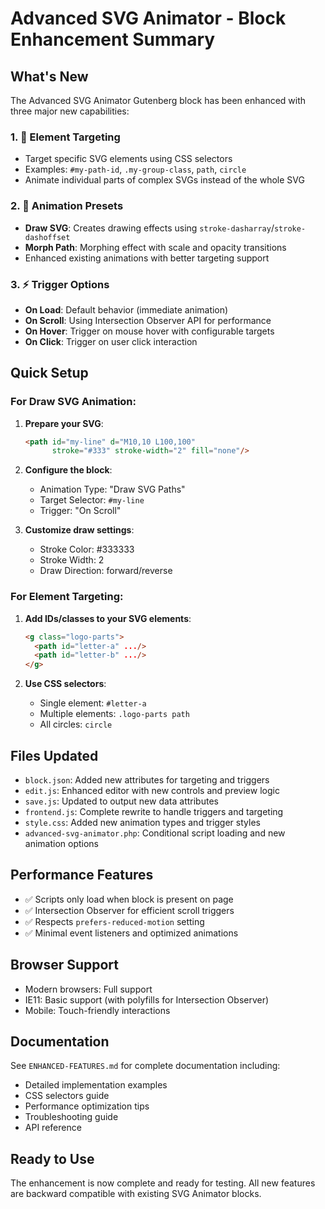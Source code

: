 # Advanced SVG Animator - Block Enhancement Summary

## What's New

The Advanced SVG Animator Gutenberg block has been enhanced with three major new capabilities:

### 1. 🎯 Element Targeting
- Target specific SVG elements using CSS selectors
- Examples: `#my-path-id`, `.my-group-class`, `path`, `circle`
- Animate individual parts of complex SVGs instead of the whole SVG

### 2. 🎨 Animation Presets
- **Draw SVG**: Creates drawing effects using `stroke-dasharray`/`stroke-dashoffset`
- **Morph Path**: Morphing effect with scale and opacity transitions
- Enhanced existing animations with better targeting support

### 3. ⚡ Trigger Options
- **On Load**: Default behavior (immediate animation)
- **On Scroll**: Using Intersection Observer API for performance
- **On Hover**: Trigger on mouse hover with configurable targets
- **On Click**: Trigger on user click interaction

## Quick Setup

### For Draw SVG Animation:

1. **Prepare your SVG**:
   ```html
   <path id="my-line" d="M10,10 L100,100" 
         stroke="#333" stroke-width="2" fill="none"/>
   ```

2. **Configure the block**:
   - Animation Type: "Draw SVG Paths"
   - Target Selector: `#my-line`
   - Trigger: "On Scroll"

3. **Customize draw settings**:
   - Stroke Color: #333333
   - Stroke Width: 2
   - Draw Direction: forward/reverse

### For Element Targeting:

1. **Add IDs/classes to your SVG elements**:
   ```html
   <g class="logo-parts">
     <path id="letter-a" .../>
     <path id="letter-b" .../>
   </g>
   ```

2. **Use CSS selectors**:
   - Single element: `#letter-a`
   - Multiple elements: `.logo-parts path`
   - All circles: `circle`

## Files Updated

- `block.json`: Added new attributes for targeting and triggers
- `edit.js`: Enhanced editor with new controls and preview logic
- `save.js`: Updated to output new data attributes
- `frontend.js`: Complete rewrite to handle triggers and targeting
- `style.css`: Added new animation types and trigger styles
- `advanced-svg-animator.php`: Conditional script loading and new animation options

## Performance Features

- ✅ Scripts only load when block is present on page
- ✅ Intersection Observer for efficient scroll triggers
- ✅ Respects `prefers-reduced-motion` setting
- ✅ Minimal event listeners and optimized animations

## Browser Support

- Modern browsers: Full support
- IE11: Basic support (with polyfills for Intersection Observer)
- Mobile: Touch-friendly interactions

## Documentation

See `ENHANCED-FEATURES.md` for complete documentation including:
- Detailed implementation examples
- CSS selectors guide
- Performance optimization tips
- Troubleshooting guide
- API reference

## Ready to Use

The enhancement is now complete and ready for testing. All new features are backward compatible with existing SVG Animator blocks.
